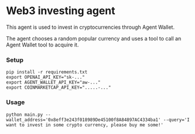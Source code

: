 # Web3 investing agent

This agent is used to invest in cryptocurrencies through Agent Wallet.

The agent chooses a random popular currency and uses a tool to call an Agent Wallet tool to acquire it.

### Setup

```shell
pip install -r requirements.txt
export OPENAI_API_KEY="sk-..."
export AGENT_WALLET_API_KEY="aw-..."
export COINMARKETCAP_API_KEY=".....-..."
```

### Usage

```shell
python main.py --wallet_address='0x8eff3e243f018989De45100f8A84897AC4334ba1' --query='I want to invest in some crypto currency, please buy me some!'
```
